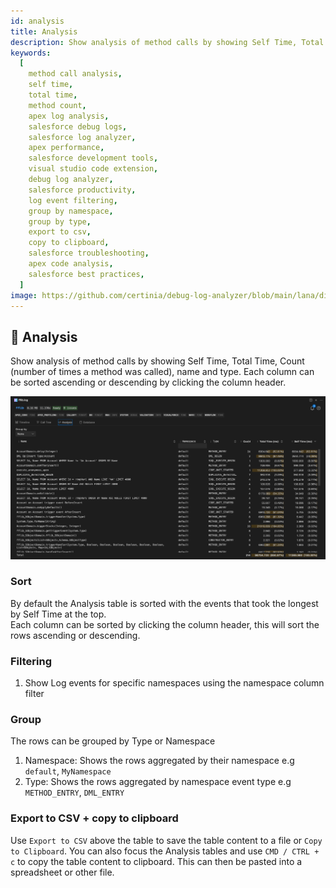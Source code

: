 ```yaml
---
id: analysis
title: Analysis
description: Show analysis of method calls by showing Self Time, Total Time, Count (number of times a method was called), name and type. Each column can be sorted ascending or descending by clicking the column header..
keywords:
  [
    method call analysis,
    self time,
    total time,
    method count,
    apex log analysis,
    salesforce debug logs,
    salesforce log analyzer,
    apex performance,
    salesforce development tools,
    visual studio code extension,
    debug log analyzer,
    salesforce productivity,
    log event filtering,
    group by namespace,
    group by type,
    export to csv,
    copy to clipboard,
    salesforce troubleshooting,
    apex code analysis,
    salesforce best practices,
  ]
image: https://github.com/certinia/debug-log-analyzer/blob/main/lana/dist/v1.18/lana-analysis.png
---
```


## 🧠 Analysis

Show analysis of method calls by showing Self Time, Total Time, Count (number of times a method was called), name and type. Each column can be sorted ascending or descending by clicking the column header.

![analysis](https://raw.githubusercontent.com/certinia/debug-log-analyzer/main/lana/dist/images/lana-analysis.png)

### Sort

By default the Analysis table is sorted with the events that took the longest by Self Time at the top.\
Each column can be sorted by clicking the column header, this will sort the rows ascending or descending.

### Filtering

1. Show Log events for specific namespaces using the namespace column filter

### Group

The rows can be grouped by Type or Namespace

1. Namespace: Shows the rows aggregated by their namespace e.g `default`, `MyNamespace`
1. Type: Shows the rows aggregated by namespace event type e.g `METHOD_ENTRY`, `DML_ENTRY`

### Export to CSV + copy to clipboard

Use `Export to CSV` above the table to save the table content to a file or `Copy to Clipboard`.
You can also focus the Analysis tables and use `CMD / CTRL + c` to copy the table content to clipboard. This can then be pasted into a spreadsheet or other file.
